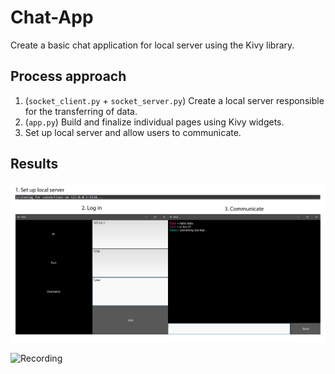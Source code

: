 # Chat-App

Create a basic chat application for local server using the Kivy library.

## Process approach
1. (`socket_client.py` + `socket_server.py`) Create a local server responsible for the transferring of data.
2. (`app.py`) Build and finalize individual pages using Kivy widgets.
3. Set up local server and allow users to communicate.

## Results
![Result](assets/result.jpg)

![Recording](assets/record.gif)

